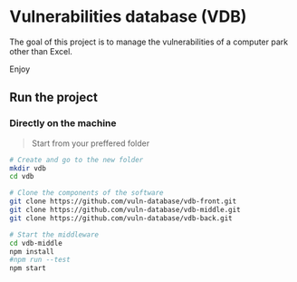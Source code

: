 # Vulnerabilities database (VDB)

The goal of this project is to manage the vulnerabilities of a computer park other than Excel.

Enjoy

## Run the project

### Directly on the machine

> Start from your preffered folder

```sh
# Create and go to the new folder
mkdir vdb
cd vdb

# Clone the components of the software
git clone https://github.com/vuln-database/vdb-front.git
git clone https://github.com/vuln-database/vdb-middle.git
git clone https://github.com/vuln-database/vdb-back.git

# Start the middleware
cd vdb-middle
npm install
#npm run --test
npm start
```
